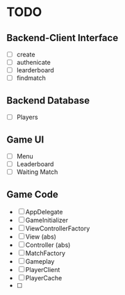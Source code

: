 # TODO
## Backend-Client Interface
* [ ] create
* [ ] authenicate
* [ ] learderboard
* [ ] findmatch

## Backend Database
* [ ] Players

## Game UI
* [ ] Menu
* [ ] Leaderboard
* [ ] Waiting Match

## Game Code
* [ ] AppDelegate
* [ ] GameInitializer
* [ ] ViewControllerFactory
* [ ] View (abs)
* [ ] Controller (abs)
* [ ] MatchFactory
* [ ] Gameplay
* [ ] PlayerClient
* [ ] PlayerCache
* [ ] 